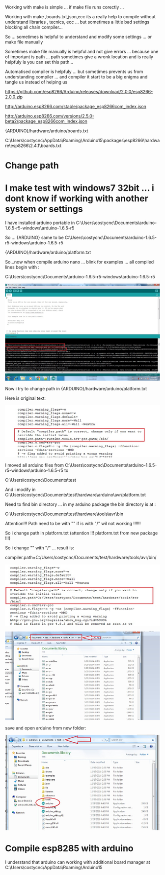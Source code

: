 Working with make is simple ... if make file runs corectly ... 

Working with make ,boards.txt,json,ecc its a really help to compile without understand libraries , tecnics, ecc ... but sometimes a little bad settings blocking all chain compiler...

So ... sometimes is helpful to understand and modify some settings ... or make file manually 

Sometimes make file manually is helpful and not give errors ... because one of important is path ... path sometimes give a wronk location and is really helpfuly is you can set this path...

Automatised compiler is helpfuly ... but sometimes prevents us from understanding compiler ... and compiler it start to be a big enigma and tangle us instead of helping us

https://github.com/esp8266/Arduino/releases/download/2.0.0/esp8266-2.0.0.zip

http://arduino.esp8266.com/stable/package_esp8266com_index.json

http://arduino.esp8266.com/versions/2.5.0-beta2/package_esp8266com_index.json

{ARDUINO}/hardware/arduino/boards.txt

C:\Users\costycnc\AppData\Roaming\Arduino15\packages\esp8266\hardware\esp8266\2.4.1\boards.txt

# Change path

# I make test with windows7 32bit ... i dont know if working with another system or settings

I have installed arduino portable in C:\Users\costycnc\Documents\arduino-1.6.5-r5-windows\arduino-1.6.5-r5

So ... {ARDUINO} same to be C:\Users\costycnc\Documents\arduino-1.6.5-r5-windows\arduino-1.6.5-r5

{ARDUINO}/hardware/arduino/platform.txt

So...now when compile arduino nano ... blink for examples ... all compiled lines begin with :

C:\Users\costycnc\Documents\arduino-1.6.5-r5-windows\arduino-1.6.5-r5

![alt text](https://github.com/costycnc/test-compile-esp8285/blob/master/boards/1.jpg)

Now i try to change path in {ARDUINO}/hardware/arduino/platform.txt

Here is original text:

![alt text](https://github.com/costycnc/test-compile-esp8285/blob/master/boards/2.jpg)

I moved all arduino files from C:\Users\costycnc\Documents\arduino-1.6.5-r5-windows\arduino-1.6.5-r5 to

C:\Users\costycnc\Documents\test

And i modify in C:\Users\costycnc\Documents\test\hardware\arduino\avr/platform.txt

Need to find bin directory ... in my arduino package the bin directory is at :

C:\Users\costycnc\Documents\test\hardware\tools\avr\bin

Attention!!! Path need to be with "\" if is with "/" wil not working !!!!!!

So i change path in platform.txt (attention !!! platform.txt from new package !!!)

So i change "\" with "/" ... result is:

compiler.path=C:/Users/costycnc/Documents/test/hardware/tools/avr/bin/

![alt text](https://github.com/costycnc/test-compile-esp8285/blob/master/boards/3a.jpg)

![alt text](https://github.com/costycnc/test-compile-esp8285/blob/master/boards/4.jpg)

save and open arduino from new folder:

![alt text](https://github.com/costycnc/test-compile-esp8285/blob/master/boards/5.jpg)

# Compile esp8285 with arduino

I understand that arduino can working with additional board manager at C:\Users\costycnc\AppData\Roaming\Arduino15














